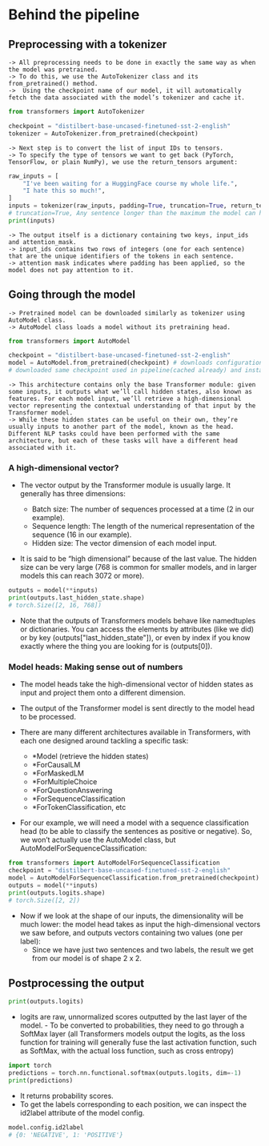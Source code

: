 # Behind the pipeline

## Preprocessing with a tokenizer
    -> All preprocessing needs to be done in exactly the same way as when the model was pretrained.
    -> To do this, we use the AutoTokenizer class and its from_pretrained() method.
    ->  Using the checkpoint name of our model, it will automatically fetch the data associated with the model’s tokenizer and cache it.

``` py
from transformers import AutoTokenizer

checkpoint = "distilbert-base-uncased-finetuned-sst-2-english"
tokenizer = AutoTokenizer.from_pretrained(checkpoint)
```

    -> Next step is to convert the list of input IDs to tensors.
    -> To specify the type of tensors we want to get back (PyTorch, TensorFlow, or plain NumPy), we use the return_tensors argument:

``` py
raw_inputs = [
    "I've been waiting for a HuggingFace course my whole life.",
    "I hate this so much!",
]
inputs = tokenizer(raw_inputs, padding=True, truncation=True, return_tensors="pt") #return_tensors: To specify the type of tensors we want to get back 
# truncation=True, Any sentence longer than the maximum the model can handle is truncated
print(inputs)
```

    -> The output itself is a dictionary containing two keys, input_ids and attention_mask. 
    -> input_ids contains two rows of integers (one for each sentence) that are the unique identifiers of the tokens in each sentence.
    -> attention mask indicates where padding has been applied, so the model does not pay attention to it.

## Going through the model
    -> Pretrained model can be downloaded similarly as tokenizer using AutoModel class.
    -> AutoModel class loads a model without its pretraining head.

``` py
from transformers import AutoModel

checkpoint = "distilbert-base-uncased-finetuned-sst-2-english"
model = AutoModel.from_pretrained(checkpoint) # downloads configuration of the model as well as pre-trained weights, only initantiates the body of the model
# downloaded same checkpoint used in pipeline(cached already) and instantiated a model with it
```

    -> This architecture contains only the base Transformer module: given some inputs, it outputs what we’ll call hidden states, also known as features. For each model input, we’ll retrieve a high-dimensional vector representing the contextual understanding of that input by the Transformer model.
    -> While these hidden states can be useful on their own, they’re usually inputs to another part of the model, known as the head. Different NLP tasks could have been performed with the same architecture, but each of these tasks will have a different head associated with it.

### A high-dimensional vector?
- The vector output by the Transformer module is usually large. It generally has three dimensions:
    * Batch size: The number of sequences processed at a time (2 in our example).
    * Sequence length: The length of the numerical representation of the sequence (16 in our example).
    * Hidden size: The vector dimension of each model input.

- It is said to be “high dimensional” because of the last value. The hidden size can be very large (768 is common for smaller models, and in larger models this can reach 3072 or more).

``` py
outputs = model(**inputs)
print(outputs.last_hidden_state.shape)
# torch.Size([2, 16, 768])
```

- Note that the outputs of Transformers models behave like namedtuples or dictionaries. You can access the elements by attributes (like we did) or by key (outputs["last_hidden_state"]), or even by index if you know exactly where the thing you are looking for is (outputs[0]).

### Model heads: Making sense out of numbers
- The model heads take the high-dimensional vector of hidden states as input and project them onto a different dimension.
- The output of the Transformer model is sent directly to the model head to be processed.
- There are many different architectures available in Transformers, with each one designed around tackling a specific task:
    - *Model (retrieve the hidden states)
    - *ForCausalLM
    - *ForMaskedLM
    - *ForMultipleChoice
    - *ForQuestionAnswering
    - *ForSequenceClassification
    - *ForTokenClassification, etc

- For our example, we will need a model with a sequence classification head (to be able to classify the sentences as positive or negative). So, we won’t actually use the AutoModel class, but AutoModelForSequenceClassification:

``` py
from transformers import AutoModelForSequenceClassification
checkpoint = "distilbert-base-uncased-finetuned-sst-2-english"
model = AutoModelForSequenceClassification.from_pretrained(checkpoint)
outputs = model(**inputs)
print(outputs.logits.shape)
# torch.Size([2, 2])
```
- Now if we look at the shape of our inputs, the dimensionality will be much lower: the model head takes as input the high-dimensional vectors we saw before, and outputs vectors containing two values (one per label):
    - Since we have just two sentences and two labels, the result we get from our model is of shape 2 x 2.

## Postprocessing the output

``` py
print(outputs.logits)
```

- logits are raw, unnormalized scores outputted by the last layer of the model. - To be converted to probabilities, they need to go through a SoftMax layer (all Transformers models output the logits, as the loss function for training will generally fuse the last activation function, such as SoftMax, with the actual loss function, such as cross entropy)

``` py
import torch
predictions = torch.nn.functional.softmax(outputs.logits, dim=-1)
print(predictions)
```

- It returns probability scores.
- To get the labels corresponding to each position, we can inspect the id2label attribute of the model config.

``` py
model.config.id2label
# {0: 'NEGATIVE', 1: 'POSITIVE'}
```
